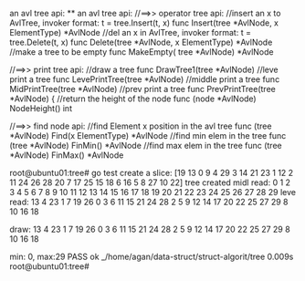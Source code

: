 
an avl tree api:
** an avl tree api:
//==>> operator tree api:
//insert an x to AvlTree, invoker format: t = tree.Insert(t, x)
func Insert(tree *AvlNode, x ElementType) *AvlNode 
//del an x in AvlTree, invoker format: t = tree.Delete(t, x)
func Delete(tree *AvlNode, x ElementType) *AvlNode 	
//make a tree to be empty
func MakeEmpty( tree *AvlNode) *AvlNode 

//==>> print tree api:
//draw a tree
func DrawTree1(tree *AvlNode) 
//leve print a tree
func LevePrintTree(tree *AvlNode) 
//middle print a tree
func MidPrintTree(tree *AvlNode) 
//prev print a tree
func PrevPrintTree(tree *AvlNode) {
//return the height of the node
func (node *AvlNode) NodeHeight() int 

//==>> find   node  api:
//find Element x position in the avl tree
func (tree *AvlNode) Find(x ElementType) *AvlNode
//find min elem in the tree
func (tree *AvlNode) FinMin() *AvlNode 
//find max elem in the tree
func (tree *AvlNode) FinMax() *AvlNode 


root@ubuntu01:tree# go test
create a slice: [19 13 0 9 4 29 3 14 21 23 1 12 2 11 24 26 28 20 7 17 25 15 18 6 16 5 8 27 10 22]
tree created
midl read:
 0  1  2  3  4  5  6  7  8  9  10  11  12  13  14  15  16  17  18  19  20  21  22  23  24  25  26  27  28  29 
leve read:
13 4 23 1 7 19 26 0 3 6 11 15 21 24 28 2 5 9 12 14 17 20 22 25 27 29 8 10 16 18 

draw:
                                13 
                4                                 23 
    1                 7                 19         26 
  0     3     6         11         15     21     24     28 
  2   5     9   12   14     17   20   22   25   27   29 
  8   10   16   18 

min: 0, max:29
PASS
ok  	_/home/agan/data-struct/struct-algorit/tree	0.009s
root@ubuntu01:tree# 

